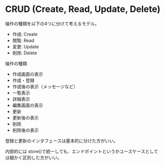 # CRUD (Create, Read, Update, Delete)

操作の種類を以下の4つに分けて考えるモデル。

- 作成: Create
- 閲覧: Read
- 変更: Update
- 削除: Delete

操作の種類

- 作成画面の表示
- 作成・登録
- 作成後の表示（メッセージなど）
- 一覧表示
- 詳細表示
- 編集画面の表示
- 更新
- 更新後の表示
- 削除
- 削除後の表示

登録と更新のインタフェースは基本的に分けた方がいい。

内部的には store()で統一しても、エンドポイントというかユースケースとしては細かく区別した方がいい。
